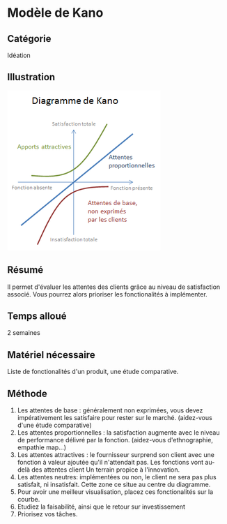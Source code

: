 Modèle de Kano
===

Catégorie
---
Idéation

Illustration
---
![Diagramme de Kano](../assets/img/kano.png)

Résumé
---
Il permet d'évaluer les attentes des clients grâce au niveau de satisfaction associé. Vous pourrez alors prioriser les fonctionalités à implémenter.

Temps alloué
---
2 semaines

Matériel nécessaire
---
Liste de fonctionalités d'un produit, une étude comparative. 

Méthode
---
1. Les attentes de base : généralement non exprimées, vous devez impérativement les satisfaire pour rester sur le marché. (aidez-vous d'une étude comparative)
2. Les attentes proportionnelles : la satisfaction augmente avec le niveau de performance délivré par la fonction. (aidez-vous d'ethnographie, empathie map...)
3. Les attentes attractives : le fournisseur surprend son client avec une fonction à valeur ajoutée qu'il n'attendait pas. Les fonctions vont au-delà des attentes client Un terrain propice à l'innovation.
4. Les attentes neutres: implémentées ou non, le client ne sera pas plus satisfait, ni insatisfait. Cette zone ce situe au centre du diagramme.
4. Pour avoir une meilleur visualisation, placez ces fonctionalités sur la courbe.
5. Etudiez la faisabilité, ainsi que le retour sur investissement
6. Priorisez vos tâches.
